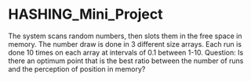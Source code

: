 # HASHING_Mini_Project
The system scans random numbers, then slots them in the free space in memory. The number draw is done in 3 different size arrays. Each run is done 10 times on each array at intervals of 0.1 between 1-10. Question: Is there an optimum point that is the best ratio between the number of runs and the perception of position in memory?
